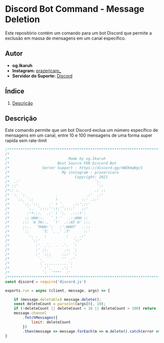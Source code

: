 # Discord Bot Command - Message Deletion

Este repositório contém um comando para um bot Discord que permite a exclusão em massa de mensagens em um canal específico.

## Autor

- **og.Ikaruh**
- **Instagram:** [prazericaro_](https://www.instagram.com/prazericaro)
- **Servidor de Suporte:** [Discord](https://discord.gg/nWEKmqNgcS)

## Índice

1. [Descrição](#descrição)

## Descrição

Este comando permite que um bot Discord exclua um número específico de mensagens em um canal, entre 10 e 100 mensagens de uma forma super rapida sem rate-limit

```javascript
/***************************************************************************/
/*                                                                         */
/*                           Made by og.Ikaruh                             */
/*                      Best Source FOR Discord Bot                        */
/*               Server Support : https://discord.gg/nWEKmqNgcS            */
/*                        My instagram : prazericaro                       */
/*                              Copyright: 2021                            */
/*  .:'                                  `:.                               */
/* ::'                                    `::                              */
/*:: :.                                  .: ::                             */
/* `:. `:.             .             .:'  .:'                              */
/*   `::. `::          !           ::' .::'                                */
/*      `::.`::.    .' ! `.    .::'.::'                                    */
/*        `:.  `::::'':!:``::::'   ::'                                     */
/*        :'*:::.  .:' ! `:.  .:::*`:                                      */
/*       :: HHH::.   ` ! '   .::HHH ::                                     */
/*      ::: `H TH::.  `!'  .::HT H' :::                                    */
/*      ::..  `THHH:`:   :':HHHT'  ..::                                    */
/*      `::      `T: `. .' :T'      ::'                                    */
/*        `:. .   :         :   . .:'                                      */
/*          `::'               `::'                                        */
/*            :'  .`.  .  .'.  `:                                          */
/*            :' ::.       .:: `:                                          */
/*            :' `:::     :::' `:                                          */
/*             `.  ``     ''  .'                                           */
/*              :`...........':                                            */
/*              ` :`.     .': '                                            */
/*               `:  `"""'  :'                                             */
/***************************************************************************/
const discord = require('discord.js')

exports.run = async (client, message, args) => {

    if (message.deletable) message.delete();
    const deleteCount = parseInt(args[0], 10);
    if (!deleteCount || deleteCount < 10 || deleteCount > 100) return
    message.channel
        .fetchMessages({
            limit: deleteCount
        })
        .then(message => message.forEach(m => m.delete().catch(error => { console.log(error) })));
}
